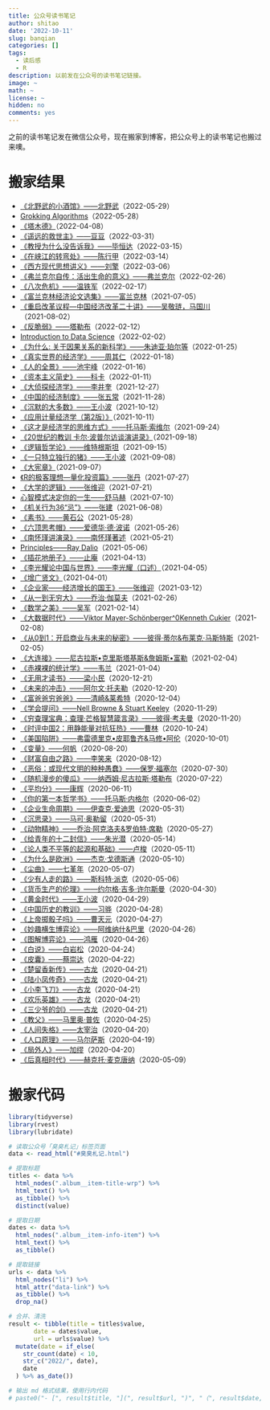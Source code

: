 ```yaml
---
title: 公众号读书笔记
author: shitao
date: '2022-10-11'
slug: banqian
categories: []
tags:
  - 读后感
  - R
description: 以前发在公众号的读书笔记链接。
image: ~
math: ~
license: ~
hidden: no
comments: yes
---
```


之前的读书笔记发在微信公众号，现在搬家到博客，把公众号上的读书笔记也搬过来噢。

# 搬家结果



- [《北野武的小酒馆》——北野武](http://mp.weixin.qq.com/s?__biz=MzI4OTQyNDU3MQ==&mid=2247485787&idx=1&sn=c302247947c31244bdd8eed2b9fb4675&chksm=ec2e1c8fdb599599ccede240607a7a5f06c4dd24390220d14772a00aed055f6018256d36b9ee#rd)（2022-05-29）
- [Grokking Algorithms](http://mp.weixin.qq.com/s?__biz=MzI4OTQyNDU3MQ==&mid=2247485782&idx=1&sn=ea931861603230f625b2662a5d8e032c&chksm=ec2e1c82db599594a6814cb6dd42e217b785e8ddcdc0cf2119af019258828286ea26e8b0f206#rd)（2022-05-28）
- [《塔木德》](http://mp.weixin.qq.com/s?__biz=MzI4OTQyNDU3MQ==&mid=2247485558&idx=1&sn=5b95ae77efc6b826f8c642d3e41d3228&chksm=ec2e1da2db5994b45bd2dabaa7ae509d383169eb809b9ab3212439f64c952b0e3aa5b13a10c9#rd)（2022-04-08）
- [《遥远的救世主》——豆豆](http://mp.weixin.qq.com/s?__biz=MzI4OTQyNDU3MQ==&mid=2247485523&idx=1&sn=2ca7b7cc6717da9ebb3556bd3b7d1c13&chksm=ec2e1d87db5994915d934d4be6f01b675b0d792b2c8a7545eb0b22c93f94de67e56dae61eb1c#rd)（2022-03-31）
- [《教授为什么没告诉我》——毕恒达](http://mp.weixin.qq.com/s?__biz=MzI4OTQyNDU3MQ==&mid=2247485429&idx=1&sn=39a7a8df69827ece258dfe5e9cac67ea&chksm=ec2e1221db599b3726789989fe23e9beb4dd731c2954db2c5ea126415bfae675e4c3f97a03a2#rd)（2022-03-15）
- [《在峡江的转弯处》——陈行甲](http://mp.weixin.qq.com/s?__biz=MzI4OTQyNDU3MQ==&mid=2247485388&idx=1&sn=5c4e2fdeb9f4d4f2da442df639f2c737&chksm=ec2e1218db599b0ee10731702b27a18e35dbc67bc94d35d82a87776da89ea1ba6f4ad9eb3b68#rd)（2022-03-14）
- [《西方现代思想讲义》——刘擎](http://mp.weixin.qq.com/s?__biz=MzI4OTQyNDU3MQ==&mid=2247485334&idx=1&sn=92fc0a69ff7e81e3599859799db7b351&chksm=ec2e1242db599b540fe07617ed8938c75f6bfef01de9f691ef8601235132dbad8ef529e0e5a7#rd)（2022-03-06）
- [《弗兰克尔自传：活出生命的意义》——弗兰克尔](http://mp.weixin.qq.com/s?__biz=MzI4OTQyNDU3MQ==&mid=2247485319&idx=1&sn=21fdd87b5d88420e5178e7bb53db11b9&chksm=ec2e1253db599b4547be949bb3dac912453f2e59fb0ff3fc058321666bacc81320038380b7eb#rd)（2022-02-26）
- [《八次危机》——温铁军](http://mp.weixin.qq.com/s?__biz=MzI4OTQyNDU3MQ==&mid=2247485312&idx=1&sn=d442acb796aedc396a48104c8a65081b&chksm=ec2e1254db599b42291547cec49e7a8bfab43031f4c866e1e9cfbbdf5db1430beee59ca973ac#rd)（2022-02-17）
- [《富兰克林经济论文选集》——富兰克林](http://mp.weixin.qq.com/s?__biz=MzI4OTQyNDU3MQ==&mid=2247484443&idx=1&sn=6cd43dfd5fb5cd3c0ebe3ac1dcc36c84&chksm=ec2e11cfdb5998d9025bab87773cf3c196c309e78cc0cd7fa533260486a847aef150591d27f9#rd)（2021-07-05）
- [《重启改革议程—中国经济改革二十讲》——吴敬琏，马国川](http://mp.weixin.qq.com/s?__biz=MzI4OTQyNDU3MQ==&mid=2247484536&idx=1&sn=8e3f3902897383fe4ebb8477433bccf0&chksm=ec2e11acdb5998ba11f2072fa4221b110cf7f6bb1a32495ab0fc4825d9e87b40910e29bccec6#rd)（2021-08-02）
- [《反脆弱》——塔勒布](http://mp.weixin.qq.com/s?__biz=MzI4OTQyNDU3MQ==&mid=2247485296&idx=1&sn=fb11c882d481d8a3a87f670720b049e2&chksm=ec2e12a4db599bb20e0affea5d654714229365432baf25959b452d1b0f82454c95b93886b224#rd)（2022-02-12）
- [Introduction to Data Science](http://mp.weixin.qq.com/s?__biz=MzI4OTQyNDU3MQ==&mid=2247485291&idx=1&sn=345ce107f0ebd36f90f28c13a310b586&chksm=ec2e12bfdb599ba94c3c1ac1abb1aa22277f6312775615c1bd10b759180e1fe9a850a57dc333#rd)（2022-02-02）
- [《为什么: 关于因果关系的新科学》——朱迪亚·珀尔等](http://mp.weixin.qq.com/s?__biz=MzI4OTQyNDU3MQ==&mid=2247485284&idx=1&sn=1caf14c8d085ce1291d8e6a07c8e6c64&chksm=ec2e12b0db599ba6ee3c15ee6119d0713118efce26c991c82e439839c54c8310f086c85b5df6#rd)（2022-01-25）
- [《真实世界的经济学》——周其仁](http://mp.weixin.qq.com/s?__biz=MzI4OTQyNDU3MQ==&mid=2247485246&idx=1&sn=347d193565e82a66c0bb25da7489049d&chksm=ec2e12eadb599bfc37e24848f44c29b5c014cc2372178c5b6233db2370034de5c8d73c8e71fd#rd)（2022-01-18）
- [《人的全景》——池宇峰](http://mp.weixin.qq.com/s?__biz=MzI4OTQyNDU3MQ==&mid=2247485241&idx=1&sn=de1ab804043210764923a29baeb6da88&chksm=ec2e12eddb599bfbc782b37e2e09ae396866c0b7e025e7b8efb42f7c23b7ff63223c83765312#rd)（2022-01-16）
- [《资本主义简史》——科卡](http://mp.weixin.qq.com/s?__biz=MzI4OTQyNDU3MQ==&mid=2247485144&idx=1&sn=709e46f7e3de780aa5f9401c81a971d8&chksm=ec2e130cdb599a1a11df27c5c854efdeca46655d36add3b734f26cf5363e871c6afdf417eca8#rd)（2022-01-11）
- [《大侦探经济学》——李井奎](http://mp.weixin.qq.com/s?__biz=MzI4OTQyNDU3MQ==&mid=2247485125&idx=1&sn=0b40d981a8b8cb81e66013a852f7e7ad&chksm=ec2e1311db599a07aaf6ff0d897a29c46982b1f24db93018c791d80bca7e8d93f26598924d8b#rd)（2021-12-27）
- [《中国的经济制度》——张五常](http://mp.weixin.qq.com/s?__biz=MzI4OTQyNDU3MQ==&mid=2247485070&idx=1&sn=837519b49b67ae4cdee130278f19d2f5&chksm=ec2e135adb599a4c07e31c56ff0bf81ae7bfe72f695ff6c701c98968f3949f41581f223b8039#rd)（2021-11-28）
- [《沉默的大多数》——王小波](http://mp.weixin.qq.com/s?__biz=MzI4OTQyNDU3MQ==&mid=2247484908&idx=1&sn=124eb6956d316c806976bcccfe77a71a&chksm=ec2e1038db59992e1b25a9d626fe44ef54fe3e4d13a8ef4ab69cd596e17908599f7ee8b8c659#rd)（2021-10-12）
- [《应用计量经济学（第2版）》](http://mp.weixin.qq.com/s?__biz=MzI4OTQyNDU3MQ==&mid=2247484899&idx=1&sn=454d1bc626b64bc3724828f5bf0166e1&chksm=ec2e1037db599921d17b1c602e3773cc25bde2f413773281479a5bc316ef550b3e3b2dae3253#rd)（2021-10-11）
- [《这才是经济学的思维方式》——托马斯·索维尔](http://mp.weixin.qq.com/s?__biz=MzI4OTQyNDU3MQ==&mid=2247484811&idx=2&sn=d698414dbce200991ec89f408636630d&chksm=ec2e105fdb599949f195ddce630d2691040db7910aa3561b9387fe92b79da087d8a0b48b193e#rd)（2021-09-24）
- [《20世纪的教训 卡尔·波普尔访谈演讲录》](http://mp.weixin.qq.com/s?__biz=MzI4OTQyNDU3MQ==&mid=2247484771&idx=1&sn=74fcac69104a8dd8bd91fe8d4a9a64d2&chksm=ec2e10b7db5999a1a665a79f7113bbe427f14e80b043140543330a0560bdc1320fd92f5f484d#rd)（2021-09-18）
- [《逻辑哲学论》——维特根斯坦](http://mp.weixin.qq.com/s?__biz=MzI4OTQyNDU3MQ==&mid=2247484766&idx=1&sn=c708145e5f7c9d623b96734259fb5595&chksm=ec2e108adb59999c3b3c7a870e2b0a4f3667b08d15a3bdcb7dffc69ddc1eac05e5099782ff46#rd)（2021-09-15）
- [《一只特立独行的猪》——王小波](http://mp.weixin.qq.com/s?__biz=MzI4OTQyNDU3MQ==&mid=2247484758&idx=1&sn=6d111537dc07728d01db166b488cba81&chksm=ec2e1082db5999942e82863a1fdaf37132bf30a22552b9551964827ab6040541dbe3b1756615#rd)（2021-09-08）
- [《大宪章》](http://mp.weixin.qq.com/s?__biz=MzI4OTQyNDU3MQ==&mid=2247484753&idx=2&sn=1689a211ce123059a0f7ef3726f30db9&chksm=ec2e1085db59999308ece0ce8ce61dc0f354027078d79f6f70d12b811630935343bc0540c7b0#rd)（2021-09-07）
- [《R的极客理想—量化投资篇》——张丹](http://mp.weixin.qq.com/s?__biz=MzI4OTQyNDU3MQ==&mid=2247484531&idx=1&sn=3083f6bb837fff72dc5aa1da14c93314&chksm=ec2e11a7db5998b1877e86fd1fae9870bc58ce7eea7cc46a06b272528bcfe0d086fb8fb8d2a6#rd)（2021-07-27）
- [《大学的逻辑》——张维迎](http://mp.weixin.qq.com/s?__biz=MzI4OTQyNDU3MQ==&mid=2247484504&idx=1&sn=f092992c9ddbb00e236208283f0cec5b&chksm=ec2e118cdb59989af612277126ca2d8227a3d7973d64380b57c14d0dacb17890e1e6ed51d791#rd)（2021-07-21）
- [心智模式决定你的一生——舒马赫](http://mp.weixin.qq.com/s?__biz=MzI4OTQyNDU3MQ==&mid=2247484452&idx=1&sn=456ffc6dd85e3bb2aad04e3da932ddc7&chksm=ec2e11f0db5998e6aa19a9a9975eaf080eaec8d713da33cd06271463fc210b39e464ad73e015#rd)（2021-07-10）
- [《机关行为36“忌”》——张建](http://mp.weixin.qq.com/s?__biz=MzI4OTQyNDU3MQ==&mid=2247484433&idx=1&sn=651fa17f8e74c94b99a32eb6564a24f7&chksm=ec2e11c5db5998d3b5f1c56548c060033df376593d67cb2681aa5219f3b4fce740d1377816cf#rd)（2021-06-08）
- [《素书》——黄石公](http://mp.weixin.qq.com/s?__biz=MzI4OTQyNDU3MQ==&mid=2247484428&idx=1&sn=e863c3a5d36a249ed0f1ed424aed5072&chksm=ec2e11d8db5998ce3725c56ca5483a111e59c979526c98467cae7e75e972256c0c7c0f70c8c2#rd)（2021-05-28）
- [《六顶思考帽》——爱德华·德·波诺](http://mp.weixin.qq.com/s?__biz=MzI4OTQyNDU3MQ==&mid=2247484422&idx=1&sn=af43d3e46c7c81f6dbdc6e2669b87f33&chksm=ec2e11d2db5998c41ce7219a88cee4e9f7bb961e3b852d579f19c9fbf3846a62f5b0ded59107#rd)（2021-05-26）
- [《南怀瑾讲演录》——南怀瑾著述](http://mp.weixin.qq.com/s?__biz=MzI4OTQyNDU3MQ==&mid=2247484415&idx=1&sn=5a7b81e2ad8c0af012cb2c7b070f0bad&chksm=ec2e162bdb599f3d569bd7184b830333250b4350c2e21dd978152b511b3d231e63edbd707286#rd)（2021-05-21）
- [Principles——Ray Dalio](http://mp.weixin.qq.com/s?__biz=MzI4OTQyNDU3MQ==&mid=2247484409&idx=1&sn=5b71b3c50e659334ff08edfbc593ba03&chksm=ec2e162ddb599f3b25ce236514b1cdf16dd73e13fb2d1a2281bdba5661a198d1c05a0339e0a5#rd)（2021-05-06）
- [《插花地册子》——止庵](http://mp.weixin.qq.com/s?__biz=MzI4OTQyNDU3MQ==&mid=2247484389&idx=1&sn=0b163189d860cdbe2ad811ff428152a5&chksm=ec2e1631db599f27f094db8f5ed946fdc0b0a5422b229b54a235236fe2331670c4c571bdf506#rd)（2021-04-13）
- [《李光耀论中国与世界》——李光耀（口述）](http://mp.weixin.qq.com/s?__biz=MzI4OTQyNDU3MQ==&mid=2247484382&idx=1&sn=1d223b16a63e1dd397cab253aec3c74c&chksm=ec2e160adb599f1cebcf220ac9a08c99e041b512735766f7736d650e8a1dfbb9d89f977e2f2e#rd)（2021-04-05）
- [《增广贤文》](http://mp.weixin.qq.com/s?__biz=MzI4OTQyNDU3MQ==&mid=2247484376&idx=1&sn=22dabb314966184c76c5ebf7c7cdc9a4&chksm=ec2e160cdb599f1aec6d291adcb706d19ca11578ef7bf50d40d0c028b2984d49dd4e7035afc4#rd)（2021-04-01）
- [《企业家——经济增长的国王》——张维迎](http://mp.weixin.qq.com/s?__biz=MzI4OTQyNDU3MQ==&mid=2247484357&idx=1&sn=7012dd53a4c10c687a625cf5847e229e&chksm=ec2e1611db599f07904ddb4535775bbfccc4df24aeec1044f97e573441c3d8fbca8bb4a3f220#rd)（2021-03-12）
- [《从一到无穷大》——乔治·伽莫夫](http://mp.weixin.qq.com/s?__biz=MzI4OTQyNDU3MQ==&mid=2247484351&idx=1&sn=6ce3855b799fb599b05fb10f38b8a36f&chksm=ec2e166bdb599f7d2c0939f4c92c7c899cf906b7f78de156c30b6e7e89c9d1c81fcebc34ffc6#rd)（2021-02-26）
- [《数学之美》——吴军](http://mp.weixin.qq.com/s?__biz=MzI4OTQyNDU3MQ==&mid=2247484336&idx=1&sn=6fee9c5c5e89c27a59bbcae9b6e182e0&chksm=ec2e1664db599f7295e27746a9e5deb5778d6053b834572f0e14b8daa52969eacc652384a990#rd)（2021-02-14）
- [《大数据时代》——Viktor Mayer-Schönberger^0Kenneth Cukier](http://mp.weixin.qq.com/s?__biz=MzI4OTQyNDU3MQ==&mid=2247484252&idx=1&sn=c0378ea2b46046c6ec456063ef1341cc&chksm=ec2e1688db599f9e908a7d919f290cecb64cd0b4936bbc534115ff73e80291a9731f767500ac#rd)（2021-02-08）
- [《从0到1：开启商业与未来的秘密》——彼得·蒂尔&布莱克·马斯特斯](http://mp.weixin.qq.com/s?__biz=MzI4OTQyNDU3MQ==&mid=2247484247&idx=1&sn=a59d89ec32a294e84bcf1bbee23559df&chksm=ec2e1683db599f9500406379562fdd92aa8939ac6803d039e2beb42c0fc6ac41721d9eb81c40#rd)（2021-02-05）
- [《大连接》——尼古拉斯•克里斯塔基斯&詹姆斯•富勒](http://mp.weixin.qq.com/s?__biz=MzI4OTQyNDU3MQ==&mid=2247484237&idx=1&sn=bf8d27f7c1585bc45993e0bae5bbf5e2&chksm=ec2e1699db599f8f42b1684f4f4bdde37278bf81351d1d5c10eaf4495b4784f27a86c74f739f#rd)（2021-02-04）
- [《赤裸裸的统计学》——韦兰](http://mp.weixin.qq.com/s?__biz=MzI4OTQyNDU3MQ==&mid=2247484220&idx=1&sn=6658fb75a113d207696f0c5aa68c528d&chksm=ec2e16e8db599ffe2c2a44d371342a144061b91b8f09439165471318d50dda7482114a0417e4#rd)（2021-01-04）
- [《无用才读书》——梁小民](http://mp.weixin.qq.com/s?__biz=MzI4OTQyNDU3MQ==&mid=2247484215&idx=1&sn=367eeaadeca53a70c6d29ff36d0a18a6&chksm=ec2e16e3db599ff55ee826ea1d7b07e0d37f8354ec6a6e1caa5eb920958768b178880517eebf#rd)（2020-12-21）
- [《未来的冲击》——阿尔文·托夫勒](http://mp.weixin.qq.com/s?__biz=MzI4OTQyNDU3MQ==&mid=2247484210&idx=1&sn=644578f076aea4060dd598ca4c0a735b&chksm=ec2e16e6db599ff0f1d9157ff574acc1113e4fe2c262d88821c378c9fa95dcb1a5575aa0b8ff#rd)（2020-12-20）
- [《富爸爸穷爸爸》——清崎&莱希特](http://mp.weixin.qq.com/s?__biz=MzI4OTQyNDU3MQ==&mid=2247484205&idx=1&sn=410002670b44170ca5ad9664369d0296&chksm=ec2e16f9db599fef5f5725baa9f25581294c528a7304e5cb5dfc5c3e88735affdcb4ab1db083#rd)（2020-12-04）
- [《学会提问》——Nell Browne & Stuart Keeley](http://mp.weixin.qq.com/s?__biz=MzI4OTQyNDU3MQ==&mid=2247484197&idx=1&sn=58c6e281964a6e229cf3c47ab0958c04&chksm=ec2e16f1db599fe77e29535ee31a3bda6cbd1c2f3c8ead19aff137daebe62f6125bf835f05df#rd)（2020-11-29）
- [《穷查理宝典：查理·芒格智慧箴言录》——彼得·考夫曼](http://mp.weixin.qq.com/s?__biz=MzI4OTQyNDU3MQ==&mid=2247484190&idx=1&sn=42dd801f84962c9d38106e2d211060e9&chksm=ec2e16cadb599fdc83ecf5a0653a0c188b58dea87bd025ed2099cab6d8a6277c8c43d893658c#rd)（2020-11-20）
- [《时评中国2：用静能量对抗狂热》——曹林](http://mp.weixin.qq.com/s?__biz=MzI4OTQyNDU3MQ==&mid=2247484185&idx=1&sn=cdc6a7c5a2b3c4f1e5db608eaf7b7dcd&chksm=ec2e16cddb599fdbb6f712311cc0c0fcdcf6e9ecd431c0bb589ce4b11806a8f7397fb70214d6#rd)（2020-10-24）
- [《美国陷阱》——弗雷德里克•皮耶鲁齐&马修•阿伦](http://mp.weixin.qq.com/s?__biz=MzI4OTQyNDU3MQ==&mid=2247484172&idx=1&sn=56ba3ad270e6071fcaee4454b46557ac&chksm=ec2e16d8db599fce55d0ceff767de1e38c485e8b7840a212a3c040c2b13e84cf173a2dd1c977#rd)（2020-10-01）
- [《变量》——何帆](http://mp.weixin.qq.com/s?__biz=MzI4OTQyNDU3MQ==&mid=2247484162&idx=1&sn=7bf096b0b84f9f0b1d0986f7171abc78&chksm=ec2e16d6db599fc09e234b5b06b68cccd46379f67aaca418192e539acdf281dca26f32696f86#rd)（2020-08-20）
- [《财富自由之路》——李笑来](http://mp.weixin.qq.com/s?__biz=MzI4OTQyNDU3MQ==&mid=2247484153&idx=1&sn=d96f29379611e02b96a95399be614ea9&chksm=ec2e172ddb599e3b11fa534189066d8531aad524cc654e5eb945024059ba6ec0804867b3c61e#rd)（2020-08-12）
- [《恶俗：或现代文明的种种愚蠢》——保罗·福塞尔](http://mp.weixin.qq.com/s?__biz=MzI4OTQyNDU3MQ==&mid=2247484103&idx=1&sn=2b3e4f4c9b94079dc71560b207fde450&chksm=ec2e1713db599e053d5765e8b8d9e1bd9089b1ba8e68bf50cf885a273eadf76d2a2d3035e5b6#rd)（2020-07-30）
- [《随机漫步的傻瓜》——纳西姆·尼古拉斯·塔勒布](http://mp.weixin.qq.com/s?__biz=MzI4OTQyNDU3MQ==&mid=2247484089&idx=1&sn=e3b90f0a3c7de3d40fb1bf396c24faa4&chksm=ec2e176ddb599e7b4098e4beab6da7a21cf296b668d6c44a8a6dbd268c0c44151d4700c1ffe8#rd)（2020-07-22）
- [《平均分》——康辉](http://mp.weixin.qq.com/s?__biz=MzI4OTQyNDU3MQ==&mid=2247483968&idx=1&sn=d8351d37aee55965343d88937432c84f&chksm=ec2e1794db599e82bfe450961a574ec52170f55da166fe9d7e68cf83faa65beed0315fae483c#rd)（2020-06-11）
- [《你的第一本哲学书》——托马斯·内格尔](http://mp.weixin.qq.com/s?__biz=MzI4OTQyNDU3MQ==&mid=2247483963&idx=1&sn=91bea94c8ee56cc93d6039bdb97796d1&chksm=ec2e17efdb599ef9c8b3aa2c0644462dc1f0fbab20700225073cd961df3ae09a0dc153379407#rd)（2020-06-02）
- [《企业生命周期》——伊查克·爱迪思](http://mp.weixin.qq.com/s?__biz=MzI4OTQyNDU3MQ==&mid=2247483957&idx=2&sn=6a1f104d2469d92cc6038c99e1f6fa8b&chksm=ec2e17e1db599ef78e7a8db4f2075a933b377d8045a333f9d86df48cefa001b6b2e072b082e7#rd)（2020-05-31）
- [《沉思录》——马可·奥勒留](http://mp.weixin.qq.com/s?__biz=MzI4OTQyNDU3MQ==&mid=2247483957&idx=3&sn=2514150363c347908953436c16a4eeb1&chksm=ec2e17e1db599ef7651a896cce8c0e6cfe5409940d6bc05302f06c1e9cf46591f4eaa1b59335#rd)（2020-05-31）
- [《动物精神》——乔治·阿克洛夫&罗伯特·席勒](http://mp.weixin.qq.com/s?__biz=MzI4OTQyNDU3MQ==&mid=2247483940&idx=1&sn=be410e2f6cd0d9337be570802767a64e&chksm=ec2e17f0db599ee6a2506caf8162f79f585c714cac2796d8cc6ec5eab825698034c35bbab0f6#rd)（2020-05-27）
- [《给青年的十二封信》——朱光潜](http://mp.weixin.qq.com/s?__biz=MzI4OTQyNDU3MQ==&mid=2247483921&idx=1&sn=316494474c04ad41dddb411cab3a076d&chksm=ec2e17c5db599ed3b26e825879d54a6a87511368750dc5b73c39869662c5d011594d6809e147#rd)（2020-05-14）
- [《论人类不平等的起源和基础》——卢梭](http://mp.weixin.qq.com/s?__biz=MzI4OTQyNDU3MQ==&mid=2247483915&idx=1&sn=b0f15e1c4df423d7d975d27799d145bb&chksm=ec2e17dfdb599ec99b09fa5ecda50e3c0e8840190b33b1e3403f75a77c8c2d2bb28103d675b9#rd)（2020-05-11）
- [《为什么是欧洲》——杰克·戈德斯通](http://mp.weixin.qq.com/s?__biz=MzI4OTQyNDU3MQ==&mid=2247483913&idx=1&sn=74795b126a30fb19a2590e2a98b1d5f6&chksm=ec2e17dddb599ecbd9e1ba0120e8f9909e83b6d1eb7760fcc735993e5c395c1f6454283bfa89#rd)（2020-05-10）
- [《尘曲》——七堇年](http://mp.weixin.qq.com/s?__biz=MzI4OTQyNDU3MQ==&mid=2247483902&idx=1&sn=271f8194640d4c5693367d5d766dce53&chksm=ec2e142adb599d3caa42a43d3f82d406c77d910f5c41227459af3eb99bdf9ca42958853f251b#rd)（2020-05-07）
- [《少有人走的路》——斯科特·派克](http://mp.weixin.qq.com/s?__biz=MzI4OTQyNDU3MQ==&mid=2247483900&idx=1&sn=9aad3e72acadcd180e564b8046e664c4&chksm=ec2e1428db599d3e58a53289a2c9f8f31e80ee1781314b415a79257a01beea86bf143a3a054b#rd)（2020-05-06）
- [《货币生产的伦理》——约尔格·吉多·许尔斯曼](http://mp.weixin.qq.com/s?__biz=MzI4OTQyNDU3MQ==&mid=2247483845&idx=1&sn=ac26caf8ea7ff3c7039c205350705ec2&chksm=ec2e1411db599d071fa2cf2b753a5dbea043135af6e16758bb58c1da7ead057f9b4c2f07ffcc#rd)（2020-04-30）
- [《黄金时代》——王小波](http://mp.weixin.qq.com/s?__biz=MzI4OTQyNDU3MQ==&mid=2247483824&idx=1&sn=24b201ac62868cabcca04da96d97cc20&chksm=ec2e1464db599d72eb845d2002f6f63c58a5fd55f38e35d645f575abe14991416a6805d08761#rd)（2020-04-29）
- [《中国历史的教训》——习骅](http://mp.weixin.qq.com/s?__biz=MzI4OTQyNDU3MQ==&mid=2247483819&idx=1&sn=8e80b649d4609680aa9c7564d77b4fb4&chksm=ec2e147fdb599d691e248c5c56ff865651857e1210774a2192490baabe6431b40a4328efddf9#rd)（2020-04-28）
- [《上帝掷骰子吗》——曹天元](http://mp.weixin.qq.com/s?__biz=MzI4OTQyNDU3MQ==&mid=2247483814&idx=1&sn=1295a4447a2673b339d4aeceeda0cd89&chksm=ec2e1472db599d649d4349fee0a2b987200eeb5cefd6da1ded0cc02e7390b6fd4e0ba19dd340#rd)（2020-04-27）
- [《妙趣横生博弈论》——阿维纳什&巴里](http://mp.weixin.qq.com/s?__biz=MzI4OTQyNDU3MQ==&mid=2247483805&idx=1&sn=65f17df1bdee5a282a7f2045dd69d00d&chksm=ec2e1449db599d5fcad82900829aa8de2dc4f485cad438ad383f1a50ce779b8ec92d48b88f3c#rd)（2020-04-26）
- [《图解博弈论》——鸿雁](http://mp.weixin.qq.com/s?__biz=MzI4OTQyNDU3MQ==&mid=2247483805&idx=2&sn=f838ee83fcb2eb488951fb5cbb3797f1&chksm=ec2e1449db599d5f5eb67d98a501b70183470e09cf1cf676b7eea463f3cc76b8798e35b31f27#rd)（2020-04-26）
- [《白说》——白岩松](http://mp.weixin.qq.com/s?__biz=MzI4OTQyNDU3MQ==&mid=2247483799&idx=1&sn=e0488514cdbb4214d3fd6b437c65f0ab&chksm=ec2e1443db599d55fd17cd82534c09d1c5347fb829def4295101545a35130dfbac656caa818d#rd)（2020-04-24）
- [《皮囊》——蔡崇达](http://mp.weixin.qq.com/s?__biz=MzI4OTQyNDU3MQ==&mid=2247483793&idx=1&sn=39859c7b1ba9214eb97aacb964bcbecd&chksm=ec2e1445db599d53b457849dd9da96f0d95a22c932db77a949328703d7702c334660cf094e2b#rd)（2020-04-22）
- [《楚留香新传》——古龙](http://mp.weixin.qq.com/s?__biz=MzI4OTQyNDU3MQ==&mid=2247483780&idx=1&sn=069c6e8322c9ff1549c8995fe3233b7f&chksm=ec2e1450db599d46b1c31dc46370f56c4e6ac2d1a34f591e605ab9ff4e134fb5e3824913e1df#rd)（2020-04-21）
- [《陆小凤传奇》——古龙](http://mp.weixin.qq.com/s?__biz=MzI4OTQyNDU3MQ==&mid=2247483780&idx=2&sn=0640206fde9e5b31db37db7c85313648&chksm=ec2e1450db599d462a2482cf89ce6dddfa3db020fd6ea56194f44312742f62557c25ebc1f256#rd)（2020-04-21）
- [《小李飞刀》——古龙](http://mp.weixin.qq.com/s?__biz=MzI4OTQyNDU3MQ==&mid=2247483780&idx=3&sn=98fdbfe59c3a64b1a23c653247d6b7a4&chksm=ec2e1450db599d462d5b09cb1a4415e1eaf0f8e25864d647fe110b7e1ea0e11e4862f17ad984#rd)（2020-04-21）
- [《欢乐英雄》——古龙](http://mp.weixin.qq.com/s?__biz=MzI4OTQyNDU3MQ==&mid=2247483780&idx=4&sn=b9615388b8c7d5294c40f7d53213e1e4&chksm=ec2e1450db599d46f84fb5e19400b188df09d4e68e808d396cf2233a9c2aac1657f97e5a7693#rd)（2020-04-21）
- [《三少爷的剑》——古龙](http://mp.weixin.qq.com/s?__biz=MzI4OTQyNDU3MQ==&mid=2247483780&idx=5&sn=b87c7eed3a321419073845a0585c7069&chksm=ec2e1450db599d4626e0d766fe670a4bb6c0cdaa8a505393eaf0fd53797c47b3a56c5ea2ba01#rd)（2020-04-21）
- [《教父》——马里奥·普佐](http://mp.weixin.qq.com/s?__biz=MzI4OTQyNDU3MQ==&mid=2247483804&idx=1&sn=76fe80214b2b608fe9a76ff9dea316ee&chksm=ec2e1448db599d5e00733c8a6d426146a90d9f677be5baa274265125179ad32bbbe5412c6569#rd)（2020-04-25）
- [《人间失格》——太宰治](http://mp.weixin.qq.com/s?__biz=MzI4OTQyNDU3MQ==&mid=2247483760&idx=1&sn=0f7bbb0a195ff6786ae17c679bd9cb7f&chksm=ec2e14a4db599db2a9ec7501e2de24148b25503694fc284f119b2652d0d054411ea1d98cac52#rd)（2020-04-20）
- [《人口原理》——马尔萨斯](http://mp.weixin.qq.com/s?__biz=MzI4OTQyNDU3MQ==&mid=2247483752&idx=1&sn=14532473e678efbd028578d9b89f8951&chksm=ec2e14bcdb599daaf4e2169445d30d974078d09155d4d366dbf6d12a090bc55c39a2c5e0d67d#rd)（2020-04-19）
- [《局外人》——加缪](http://mp.weixin.qq.com/s?__biz=MzI4OTQyNDU3MQ==&mid=2247483760&idx=2&sn=9f21c7be71dc9c070b9b6c1d9a7c30ba&chksm=ec2e14a4db599db2d4630e1af27ee80070f5e92ac616da97ce59f44a5c17eb0e82179be8153f#rd)（2020-04-20）
- [《后真相时代》——赫克托·麦克唐纳](http://mp.weixin.qq.com/s?__biz=MzI4OTQyNDU3MQ==&mid=2247483911&idx=1&sn=ef1db8a53cf96043ee03cc34f7ee27f4&chksm=ec2e17d3db599ec5b876cf1bda5d2771f99be961039b4ce11e77955c089843068e1049becf71#rd)（2020-05-09）

# 搬家代码


```r
library(tidyverse)
library(rvest)
library(lubridate)

# 读取公众号「臭臭札记」标签页面
data <- read_html("#臭臭札记.html")

# 提取标题
titles <- data %>% 
  html_nodes(".album__item-title-wrp") %>% 
  html_text() %>% 
  as_tibble() %>% 
  distinct(value)

# 提取日期
dates <- data %>% 
  html_nodes(".album__item-info-item") %>% 
  html_text() %>% 
  as_tibble()

# 提取链接
urls <- data %>% 
  html_nodes("li") %>% 
  html_attr("data-link") %>% 
  as_tibble() %>% 
  drop_na()

# 合并、清洗
result <- tibble(title = titles$value,
       date = dates$value,
       url = urls$value) %>% 
  mutate(date = if_else(
    str_count(date) < 10,
    str_c("2022/", date),
    date
  ) %>% as_date())

# 输出 md 格式结果，使用行内代码
# paste0("- [", result$title, "](", result$url, ")", "（", result$date, "）", collapse = "\n")
```

